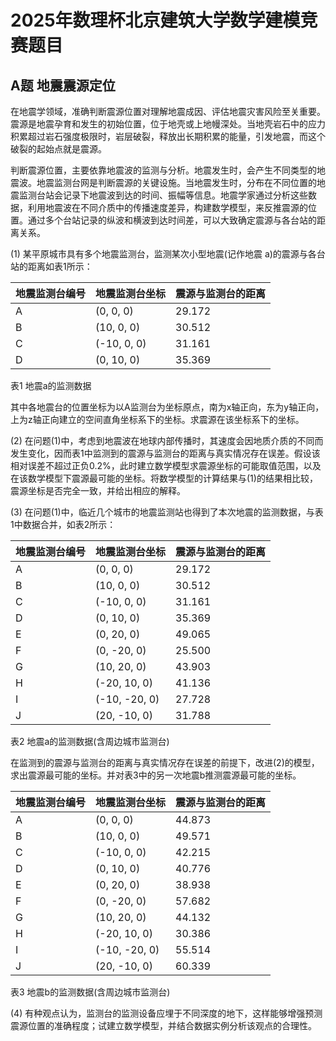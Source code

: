 # 2025年数理杯北京建筑大学数学建模竞赛题目

## A题 地震震源定位

在地震学领域，准确判断震源位置对理解地震成因、评估地震灾害风险至关重要。震源是地震孕育和发生的初始位置，位于地壳或上地幔深处。当地壳岩石中的应力积累超过岩石强度极限时，岩层破裂，释放出长期积累的能量，引发地震，而这个破裂的起始点就是震源。

判断震源位置，主要依靠地震波的监测与分析。地震发生时，会产生不同类型的地震波。地震监测台网是判断震源的关键设施。当地震发生时，分布在不同位置的地震监测台站会记录下地震波到达的时间、振幅等信息。地震学家通过分析这些数据，利用地震波在不同介质中的传播速度差异，构建数学模型，来反推震源的位置。通过多个台站记录的纵波和横波到达时间差，可以大致确定震源与各台站的距离关系。

(1) 某平原城市具有多个地震监测台，监测某次小型地震(记作地震 a)的震源与各台站的距离如表1所示：

| 地震监测台编号 | 地震监测台坐标 | 震源与监测台的距离 |
|--------------|--------------|------------------|
| A            | (0, 0, 0)    | 29.172           |
| B            | (10, 0, 0)   | 30.512           |
| C            | (-10, 0, 0)  | 31.161           |
| D            | (0, 10, 0)   | 35.369           |

表1 地震a的监测数据

其中各地震台的位置坐标为以A监测台为坐标原点，南为x轴正向，东为y轴正向，上为z轴正向建立的空间直角坐标系下的坐标。求震源在该坐标系下的坐标。

(2) 在问题(1)中，考虑到地震波在地球内部传播时，其速度会因地质介质的不同而发生变化，因而表1中监测到的震源与监测台的距离与真实情况存在误差。假设该相对误差不超过正负0.2%，此时建立数学模型求震源坐标的可能取值范围，以及在该数学模型下震源最可能的坐标。将数学模型的计算结果与(1)的结果相比较，震源坐标是否完全一致，并给出相应的解释。

(3) 在问题(1)中，临近几个城市的地震监测站也得到了本次地震的监测数据，与表1中数据合并，如表2所示：

| 地震监测台编号 | 地震监测台坐标 | 震源与监测台的距离 |
|--------------|--------------|------------------|
| A            | (0, 0, 0)    | 29.172           |
| B            | (10, 0, 0)   | 30.512           |
| C            | (-10, 0, 0)  | 31.161           |
| D            | (0, 10, 0)   | 35.369           |
| E            | (0, 20, 0)   | 49.065           |
| F            | (0, -20, 0)  | 25.500           |
| G            | (10, 20, 0)  | 43.903           |
| H            | (-20, 10, 0) | 41.136           |
| I            | (-10, -20, 0)| 27.728           |
| J            | (20, -10, 0) | 31.788           |

表2 地震a的监测数据(含周边城市监测台)

在监测到的震源与监测台的距离与真实情况存在误差的前提下，改进(2)的模型，求出震源最可能的坐标。并对表3中的另一次地震b推测震源最可能的坐标。

| 地震监测台编号 | 地震监测台坐标 | 震源与监测台的距离 |
|--------------|--------------|------------------|
| A            | (0, 0, 0)    | 44.873           |
| B            | (10, 0, 0)   | 49.571           |
| C            | (-10, 0, 0)  | 42.215           |
| D            | (0, 10, 0)   | 40.776           |
| E            | (0, 20, 0)   | 38.938           |
| F            | (0, -20, 0)  | 57.682           |
| G            | (10, 20, 0)  | 44.132           |
| H            | (-20, 10, 0) | 30.386           |
| I            | (-10, -20, 0)| 55.514           |
| J            | (20, -10, 0) | 60.339           |

表3 地震b的监测数据(含周边城市监测台)

(4) 有种观点认为，监测台的监测设备应埋于不同深度的地下，这样能够增强预测震源位置的准确程度；试建立数学模型，并结合数据实例分析该观点的合理性。 